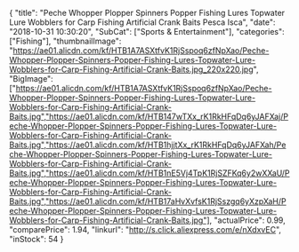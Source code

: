 {
	"title": "Peche Whopper Plopper Spinners Popper Fishing Lures Topwater Lure Wobblers for Carp Fishing Artificial Crank Baits  Pesca Isca",
	"date": "2018-10-31 10:30:20",
	"SubCat": ["Sports & Entertainment"],
	"categories": ["Fishing"],
	"thumbnailImage": "https://ae01.alicdn.com/kf/HTB1A7ASXtfvK1RjSspoq6zfNpXao/Peche-Whopper-Plopper-Spinners-Popper-Fishing-Lures-Topwater-Lure-Wobblers-for-Carp-Fishing-Artificial-Crank-Baits.jpg_220x220.jpg",
	"BigImage": ["https://ae01.alicdn.com/kf/HTB1A7ASXtfvK1RjSspoq6zfNpXao/Peche-Whopper-Plopper-Spinners-Popper-Fishing-Lures-Topwater-Lure-Wobblers-for-Carp-Fishing-Artificial-Crank-Baits.jpg","https://ae01.alicdn.com/kf/HTB147wTXx_rK1RkHFqDq6yJAFXaj/Peche-Whopper-Plopper-Spinners-Popper-Fishing-Lures-Topwater-Lure-Wobblers-for-Carp-Fishing-Artificial-Crank-Baits.jpg","https://ae01.alicdn.com/kf/HTB1hjjtXx_rK1RkHFqDq6yJAFXah/Peche-Whopper-Plopper-Spinners-Popper-Fishing-Lures-Topwater-Lure-Wobblers-for-Carp-Fishing-Artificial-Crank-Baits.jpg","https://ae01.alicdn.com/kf/HTB1nE5Vj4TpK1RjSZFKq6y2wXXaU/Peche-Whopper-Plopper-Spinners-Popper-Fishing-Lures-Topwater-Lure-Wobblers-for-Carp-Fishing-Artificial-Crank-Baits.jpg","https://ae01.alicdn.com/kf/HTB17aHvXvfsK1RjSszgq6yXzpXaH/Peche-Whopper-Plopper-Spinners-Popper-Fishing-Lures-Topwater-Lure-Wobblers-for-Carp-Fishing-Artificial-Crank-Baits.jpg"],
	"actualPrice": 0.99,
	"comparePrice": 1.94,
	"linkurl": "http://s.click.aliexpress.com/e/nXdxvEC",
	"inStock": 54
}

